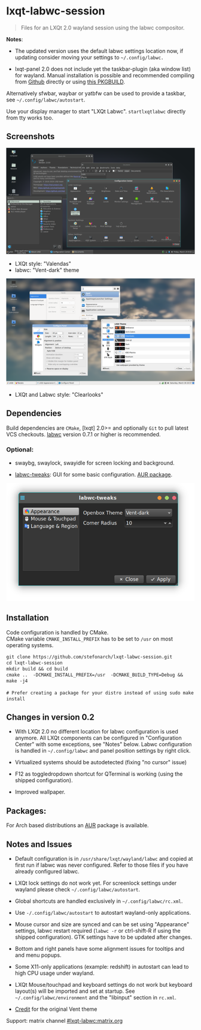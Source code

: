 # lxqt-labwc-session

>Files for an LXQt 2.0 wayland session using the labwc compositor.


**Notes**:

* The updated version uses the default labwc settings location now, if updating consider moving your settings to `~/.config/labwc.`

* lxqt-panel 2.0 does not include yet the taskbar-plugin (aka window list) for wayland.
Manual installation is possible and recommended compiling from [Github](https://github.com/LXQt-Marcus-Fork/lxqt-panel/tree/wlroots-taskbar) directly or using [this PKGBUILD](https://github.com/stefonarch/LXQt-Wayland-files/tree/main/AUR/lxqt-panel).

Alternatively  sfwbar, waybar or yatbfw can be used to provide a taskbar, see `~/.config/labwc/autostart`.

Use your display manager to start "LXQt Labwc".
`startlxqtlabwc` directly from tty works too.

## Screenshots

![LXQt-labwc dark](labwc-dark.png)

* LXQt style: "Valendas"
* labwc: "Vent-dark" theme


![LXQt-labwc dark](Labwc.png)

* LXQt and Labwc style: "Clearlooks"

## Dependencies

Build dependencies are `CMake`, [lxqt] 2.0>= and optionally
`Git` to pull latest VCS checkouts. [labwc] version 0.7.1 or higher is recommended.

### Optional:

* swaybg, swaylock, swayidle for screen locking and background.

* [labwc-tweaks](https://github.com/labwc/labwc-tweaks): GUI for some basic configuration.
[AUR package](https://aur.archlinux.org/packages/labwc-tweaks-git).

![labwc-tweaks](labwc-tweaks.png)

## Installation

Code configuration is handled by CMake.<br>
CMake variable `CMAKE_INSTALL_PREFIX` has to be set to `/usr` on most operating systems.

```
git clone https://github.com/stefonarch/lxqt-labwc-session.git
cd lxqt-labwc-session
mkdir build && cd build
cmake ..  -DCMAKE_INSTALL_PREFIX=/usr  -DCMAKE_BUILD_TYPE=Debug && make -j4

# Prefer creating a package for your distro instead of using sudo make install

```

## Changes in version 0.2

* With LXQt 2.0 no different location for labwc configuration is used anymore.
All LXQt components can be configured in "Configuration Center" with some exceptions,
see "Notes" below. Labwc configuration is handled in `~/.config/labwc` and panel position settings by
right click.

* Virtualized systems should be autodetected (fixing "no cursor" issue)

* F12 as toggledropdown shortcut for QTerminal is working (using the shipped configuration).

* Improved wallpaper.

## Packages:

For Arch based distributions an [AUR] package is available.


## Notes and Issues

* Default configuration is in `/usr/share/lxqt/wayland/labwc` and copied at first run
if labwc was never configured. Refer to those files if you have already configured labwc.

* LXQt lock settings do not work yet. For screenlock settings under wayland
 please check `~/.config/labwc/autostart`.

* Global shortcuts are handled exclusively in `~/.config/labwc/rc.xml`.

* Use `-/.config/labwc/autostart` to autostart wayland-only applications.

* Mouse cursor and size are synced and can be set using "Appearance" settings,
labwc restart required (`labwc -r` or ctrl-shift-R if  using the shipped configuration).
GTK settings have to be updated after changes.

* Bottom and right panels have some alignment issues for tooltips and and menu popups.

* Some X11-only applications (example: redshift) in autostart
can lead to high CPU usage under wayland.

* LXQt Mouse/touchpad and keyboard settings do not work but keyboard layout(s)
  will be imported and set at startup. See `~/.config/labwc/environment` and the
 "libinput" section in `rc.xml`.

* [Credit] for the original Vent theme

Support: matrix channel [#lxqt-labwc:matrix.org]


[AUR]:                    https://aur.archlinux.org/packages/lxqt-labwc-session-git
[labwc]:                  https://github.com/labwc/labwc/
[lxqt-session]:           https://github.com/lxqt/lxqt/
[sfwbar]:                 https://github.com/LBCrion/sfwbar
[yatbfw]:                 https://github.com/selairi/yatbfw/
[waybar]:                 https://github.com/Alexays/Waybar/
[Credit]:                 https://github.com/addy-dclxvi/openbox-theme-collections
[#lxqt-labwc:matrix.org]: https://matrix.to/#/#lxqt-labwc:matrix.org
